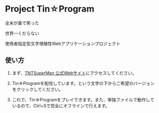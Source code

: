 # Project Tin☆Program
全米が鼻で笑った

世界一くだらない

使用者指定型文字増殖性Webアプリケーションプロジェクト

## 使い方
1. まず、[TNTSuperMan 公式Webサイト](https://tntsuperman.github.io/program/)にアクセスしてください。

2. Tin☆Programを配信しています。という文字の下からご希望のバージョンをクリックしてください。

3. これで、Tin☆Programをプレイできます。また、単独ファイルで動作しているので、Ctrl+Sで完全にオフラインで行えます。